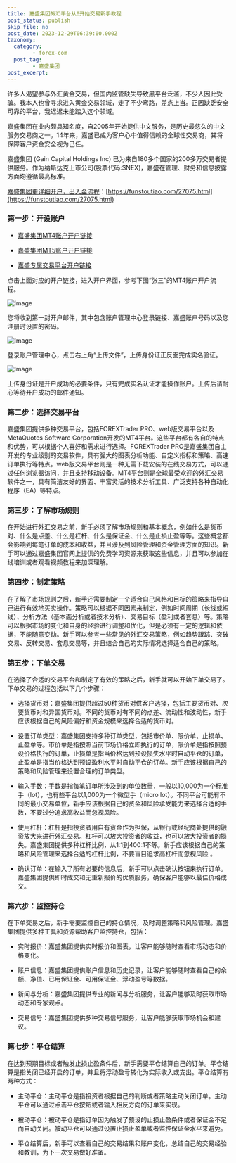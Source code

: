 ```yaml
---
title: 嘉盛集团外汇平台从0开始交易新手教程
post_status: publish
skip_file: no
post_date: 2023-12-29T06:39:00.000Z
taxonomy:
  category:
        - forex-com
  post_tag:
        - 嘉盛集团
post_excerpt: 
---
```

许多人渴望参与外汇黄金交易，但国内监管缺失导致黑平台泛滥，不少人因此受骗。我本人也曾寻求进入黄金交易领域，走了不少弯路，差点上当。正因缺乏安全可靠的平台，我迟迟未能踏入这个领域。

嘉盛集团在业内颇具知名度，自2005年开始提供中文服务，是历史最悠久的中文服务交易商之一。14年来，嘉盛已成为客户心中值得信赖的全球性交易商，其将保障客户资金安全视为己任。

嘉盛集团 (Gain Capital Holdings Inc) 已为来自180多个国家的200多万交易者提供服务。作为纳斯达克上市公司(股票代码:SNEX)，嘉盛在管理、财务和信息披露方面均遵循最高标准。

[嘉盛集团更详细开户，出入金流程](https://funstoutiao.com/27075.html)：[https://funstoutiao.com/27075.html](https://funstoutiao.com/27075.html)

### 第一步：开设账户

* [嘉盛集团MT4账户开户链接](https://s.ssgg.net/jsmt4)

* [嘉盛集团MT5账户开户链接](https://s.ssgg.net/jsmt5)

* [嘉盛专属交易平台开户链接](https://s.ssgg.net/js)

点击上面对应的开户链接，进入开户界面，参考下图“张三”的MT4账户开户流程。

![Image](https://prod-files-secure.s3.us-west-2.amazonaws.com/39ed1227-6d7d-4570-be36-9ccd4a2c4241/7a167aea-686b-400d-af59-4e18eb607a40/640.png?X-Amz-Algorithm=AWS4-HMAC-SHA256&X-Amz-Content-Sha256=UNSIGNED-PAYLOAD&X-Amz-Credential=ASIAZI2LB4666TENKFSF%2F20251010%2Fus-west-2%2Fs3%2Faws4_request&X-Amz-Date=20251010T221311Z&X-Amz-Expires=3600&X-Amz-Security-Token=IQoJb3JpZ2luX2VjEF4aCXVzLXdlc3QtMiJHMEUCIQCA5zp9rSIo3MkoopBtvUX%2BhkUYpAfZHsbI3evJsZC3mgIgP5Wp5THO9jtSBzdwX2WFmdiKl1EbyGMxZ3E7zCzI5n0qiAQI9%2F%2F%2F%2F%2F%2F%2F%2F%2F%2F%2FARAAGgw2Mzc0MjMxODM4MDUiDKYtuTkr8HL8DAdjEircA1giBNY19CpD4HAC1sK0WpGH%2F7UA0MGsYP0YKvzV9oFkeujbDZul85%2FB2dmg7zm8MCmnV9mU70T%2Fp6BZmH6d4vn9Ack62GPNqJIpV%2BqOhnRBkTuZlEg09iBc415%2BQ0k8troWOTaA6E2lFtn9UpNs6z57%2FMy%2B1nyjFYHIwErwN%2Bg1b0hWss49NhHBY%2FWybaO%2B5tcGm%2FKGZHUOAy%2FXYZirGpDNWA1d1igM%2FrJ8%2BYD2tj3ajUrvTX7CN8DokToSZijkZGybgXvPSrNKn8u4yAGjaXoiPvZ98bp5%2B%2FC266Ho97FDIwt1Ks6hsFfAYseyj7DpEq6I1PcjZGyswIhsLSsCqyYD2uH3LHJST9U8awdSzJTubrKt1Wv9Cbeih8PTOU7mhC%2FzKaEIMR2m8xks%2FqKRM%2BckhSD9nzFSMqGV54fhOeOfK7An7Ypg1Neu%2BOB4d9J5nb3%2FtHk%2BVpoKTH%2FyrOrVtFtzr5oTHTayzk9vXnNBBFYAPAymS4snBYEs6LsLXXXxkbIwW7yL2QkECg7MDohUkIS15uWahEGnE2JgT34MEs4qOdC%2FvwxjhxM04vUOGFFfWh9fIL34BS8TNcsXFkDmXcoSMDj4uia2lk4TgFBKY05tycjyrRjkckjNvI8bMMCApscGOqUBWQ8HEMAKQ4WZuVw%2BcC3DM%2FjLuk3%2FvplYAy1Huvg00Fcx%2Fyq38%2BVDktLMae7f3TcgQQDZ7F6I%2BFG9VKcunVThfZ3JLzz0gym22qsqnbnBcpD7wsTCg27aV3YkC0CKtJAAW8rE4cfjUCkqzVZd%2B8zc6L%2FGLjj%2BVBbL9xLG4MEqMgocmR6uAY5ftseUCVY4CG0SAaqv1%2FeakAPi%2BlKwXyvU35eLjSHh&X-Amz-Signature=eeb09612b99456b7eeb247366cd976c354df89170be6d93fa225d70d5fecc223&X-Amz-SignedHeaders=host&x-amz-checksum-mode=ENABLED&x-id=GetObject)

您将收到第一封开户邮件，其中包含账户管理中心登录链接、嘉盛账户号码以及您注册时设置的密码。

![Image](https://prod-files-secure.s3.us-west-2.amazonaws.com/39ed1227-6d7d-4570-be36-9ccd4a2c4241/eaa1c6b3-2877-4284-a0e1-530e222c27fb/image.png?X-Amz-Algorithm=AWS4-HMAC-SHA256&X-Amz-Content-Sha256=UNSIGNED-PAYLOAD&X-Amz-Credential=ASIAZI2LB4666TENKFSF%2F20251010%2Fus-west-2%2Fs3%2Faws4_request&X-Amz-Date=20251010T221311Z&X-Amz-Expires=3600&X-Amz-Security-Token=IQoJb3JpZ2luX2VjEF4aCXVzLXdlc3QtMiJHMEUCIQCA5zp9rSIo3MkoopBtvUX%2BhkUYpAfZHsbI3evJsZC3mgIgP5Wp5THO9jtSBzdwX2WFmdiKl1EbyGMxZ3E7zCzI5n0qiAQI9%2F%2F%2F%2F%2F%2F%2F%2F%2F%2F%2FARAAGgw2Mzc0MjMxODM4MDUiDKYtuTkr8HL8DAdjEircA1giBNY19CpD4HAC1sK0WpGH%2F7UA0MGsYP0YKvzV9oFkeujbDZul85%2FB2dmg7zm8MCmnV9mU70T%2Fp6BZmH6d4vn9Ack62GPNqJIpV%2BqOhnRBkTuZlEg09iBc415%2BQ0k8troWOTaA6E2lFtn9UpNs6z57%2FMy%2B1nyjFYHIwErwN%2Bg1b0hWss49NhHBY%2FWybaO%2B5tcGm%2FKGZHUOAy%2FXYZirGpDNWA1d1igM%2FrJ8%2BYD2tj3ajUrvTX7CN8DokToSZijkZGybgXvPSrNKn8u4yAGjaXoiPvZ98bp5%2B%2FC266Ho97FDIwt1Ks6hsFfAYseyj7DpEq6I1PcjZGyswIhsLSsCqyYD2uH3LHJST9U8awdSzJTubrKt1Wv9Cbeih8PTOU7mhC%2FzKaEIMR2m8xks%2FqKRM%2BckhSD9nzFSMqGV54fhOeOfK7An7Ypg1Neu%2BOB4d9J5nb3%2FtHk%2BVpoKTH%2FyrOrVtFtzr5oTHTayzk9vXnNBBFYAPAymS4snBYEs6LsLXXXxkbIwW7yL2QkECg7MDohUkIS15uWahEGnE2JgT34MEs4qOdC%2FvwxjhxM04vUOGFFfWh9fIL34BS8TNcsXFkDmXcoSMDj4uia2lk4TgFBKY05tycjyrRjkckjNvI8bMMCApscGOqUBWQ8HEMAKQ4WZuVw%2BcC3DM%2FjLuk3%2FvplYAy1Huvg00Fcx%2Fyq38%2BVDktLMae7f3TcgQQDZ7F6I%2BFG9VKcunVThfZ3JLzz0gym22qsqnbnBcpD7wsTCg27aV3YkC0CKtJAAW8rE4cfjUCkqzVZd%2B8zc6L%2FGLjj%2BVBbL9xLG4MEqMgocmR6uAY5ftseUCVY4CG0SAaqv1%2FeakAPi%2BlKwXyvU35eLjSHh&X-Amz-Signature=8daaa5c9acc7c784a76d16bf5fa8e6428fcd79bdec4a154d03c4b794de36c5cf&X-Amz-SignedHeaders=host&x-amz-checksum-mode=ENABLED&x-id=GetObject)

登录账户管理中心，点击右上角“上传文件”，上传身份证正反面完成实名验证。

![Image](https://prod-files-secure.s3.us-west-2.amazonaws.com/39ed1227-6d7d-4570-be36-9ccd4a2c4241/54090639-09fc-46b4-a135-e0289f707147/image.png?X-Amz-Algorithm=AWS4-HMAC-SHA256&X-Amz-Content-Sha256=UNSIGNED-PAYLOAD&X-Amz-Credential=ASIAZI2LB4666TENKFSF%2F20251010%2Fus-west-2%2Fs3%2Faws4_request&X-Amz-Date=20251010T221311Z&X-Amz-Expires=3600&X-Amz-Security-Token=IQoJb3JpZ2luX2VjEF4aCXVzLXdlc3QtMiJHMEUCIQCA5zp9rSIo3MkoopBtvUX%2BhkUYpAfZHsbI3evJsZC3mgIgP5Wp5THO9jtSBzdwX2WFmdiKl1EbyGMxZ3E7zCzI5n0qiAQI9%2F%2F%2F%2F%2F%2F%2F%2F%2F%2F%2FARAAGgw2Mzc0MjMxODM4MDUiDKYtuTkr8HL8DAdjEircA1giBNY19CpD4HAC1sK0WpGH%2F7UA0MGsYP0YKvzV9oFkeujbDZul85%2FB2dmg7zm8MCmnV9mU70T%2Fp6BZmH6d4vn9Ack62GPNqJIpV%2BqOhnRBkTuZlEg09iBc415%2BQ0k8troWOTaA6E2lFtn9UpNs6z57%2FMy%2B1nyjFYHIwErwN%2Bg1b0hWss49NhHBY%2FWybaO%2B5tcGm%2FKGZHUOAy%2FXYZirGpDNWA1d1igM%2FrJ8%2BYD2tj3ajUrvTX7CN8DokToSZijkZGybgXvPSrNKn8u4yAGjaXoiPvZ98bp5%2B%2FC266Ho97FDIwt1Ks6hsFfAYseyj7DpEq6I1PcjZGyswIhsLSsCqyYD2uH3LHJST9U8awdSzJTubrKt1Wv9Cbeih8PTOU7mhC%2FzKaEIMR2m8xks%2FqKRM%2BckhSD9nzFSMqGV54fhOeOfK7An7Ypg1Neu%2BOB4d9J5nb3%2FtHk%2BVpoKTH%2FyrOrVtFtzr5oTHTayzk9vXnNBBFYAPAymS4snBYEs6LsLXXXxkbIwW7yL2QkECg7MDohUkIS15uWahEGnE2JgT34MEs4qOdC%2FvwxjhxM04vUOGFFfWh9fIL34BS8TNcsXFkDmXcoSMDj4uia2lk4TgFBKY05tycjyrRjkckjNvI8bMMCApscGOqUBWQ8HEMAKQ4WZuVw%2BcC3DM%2FjLuk3%2FvplYAy1Huvg00Fcx%2Fyq38%2BVDktLMae7f3TcgQQDZ7F6I%2BFG9VKcunVThfZ3JLzz0gym22qsqnbnBcpD7wsTCg27aV3YkC0CKtJAAW8rE4cfjUCkqzVZd%2B8zc6L%2FGLjj%2BVBbL9xLG4MEqMgocmR6uAY5ftseUCVY4CG0SAaqv1%2FeakAPi%2BlKwXyvU35eLjSHh&X-Amz-Signature=c268fa75776c7763a66b5265f532bbb248ba8e2d0d39a94b698082c831ab3266&X-Amz-SignedHeaders=host&x-amz-checksum-mode=ENABLED&x-id=GetObject)

上传身份证是开户成功的必要条件，只有完成实名认证才能操作账户。上传后请耐心等待开户成功的邮件通知。

### 第二步：选择交易平台

嘉盛集团提供多种交易平台，包括FOREXTrader PRO、web版交易平台以及MetaQuotes Software Corporation开发的MT4平台。这些平台都有各自的特点和优势，可以根据个人喜好和需求进行选择。FOREXTrader PRO是嘉盛集团自主开发的专业级别的交易软件，具有强大的图表分析功能、自定义指标和策略、高速订单执行等特点。web版交易平台则是一种无需下载安装的在线交易方式，可以通过任何浏览器访问，并且支持移动设备。MT4平台则是全球最受欢迎的外汇交易软件之一，具有简洁友好的界面、丰富灵活的技术分析工具、广泛支持各种自动化程序（EA）等特点。

### 第三步：了解市场规则

在开始进行外汇交易之前，新手必须了解市场规则和基本概念，例如什么是货币对、什么是点差、什么是杠杆、什么是保证金、什么是止损止盈等等。这些概念都会影响到每笔订单的成本和收益，并且涉及到风险管理和资金管理方面的知识。新手可以通过嘉盛集团官网上提供的免费学习资源来获取这些信息，并且可以参加在线培训或者观看视频教程来加深理解。

### 第四步：制定策略

在了解了市场规则之后，新手还需要制定一个适合自己风格和目标的策略来指导自己进行有效地买卖操作。策略可以根据不同因素来制定，例如时间周期（长线或短线）、分析方法（基本面分析或者技术分析）、交易目标（盈利或者套息）等。策略可以根据市场的变化和自身的经验进行调整和优化，但是必须有一定的逻辑和依据，不能随意变动。新手可以参考一些常见的外汇交易策略，例如趋势跟踪、突破交易、反转交易、套息交易等，并且结合自己的实际情况选择适合自己的策略。

### 第五步：下单交易

在选择了合适的交易平台和制定了有效的策略之后，新手就可以开始下单交易了。下单交易的过程包括以下几个步骤：

* 选择货币对：嘉盛集团提供超过50种货币对供客户选择，包括主要货币对、次要货币对和异国货币对。不同的货币对有不同的点差、流动性和波动性，新手应该根据自己的风险偏好和资金规模来选择合适的货币对。

* 设置订单类型：嘉盛集团支持多种订单类型，包括市价单、限价单、止损单、止盈单等。市价单是指按照当前市场价格立即执行的订单，限价单是指按照预设价格执行的订单，止损单是指当价格达到预设损失水平时自动平仓的订单，止盈单是指当价格达到预设盈利水平时自动平仓的订单。新手应该根据自己的策略和风险管理来设置合理的订单类型。

* 输入手数：手数是指每笔订单所涉及到的单位数量，一般以10,000为一个标准手（lot），也有些平台以1,000为一个微型手（micro lot）。不同平台可能有不同的最小交易单位，新手应该根据自己的资金和风险承受能力来选择合适的手数，不要过分追求高收益而忽视风险。

* 使用杠杆：杠杆是指投资者用自有资金作为担保，从银行或经纪商处提供的融资放大来进行外汇交易。杠杆可以放大投资者的收益，也可以放大投资者的损失。嘉盛集团提供多种杠杆比例，从1:1到400:1不等。新手应该根据自己的策略和风险管理来选择合适的杠杆比例，不要盲目追求高杠杆而忽视风险 。

* 确认订单：在输入了所有必要的信息后，新手可以点击确认按钮来执行订单。嘉盛集团提供即时成交和无重新报价的优质服务，确保客户能够以最佳价格成交。

### 第六步：监控持仓

在下单交易之后，新手需要监控自己的持仓情况，及时调整策略和风险管理。嘉盛集团提供多种工具和资源帮助客户监控持仓，包括：

* 实时报价：嘉盛集团提供实时报价和图表，让客户能够随时查看市场动态和价格变化。

* 账户信息：嘉盛集团提供账户信息和历史记录，让客户能够随时查看自己的余额、净值、已用保证金、可用保证金、浮动盈亏等数据。

* 新闻与分析：嘉盛集团提供专业的新闻与分析服务，让客户能够及时获取市场动态和专家观点。

* 交易信号：嘉盛集团提供多种交易信号服务，让客户能够获取市场机会和建议。

### 第七步：平仓结算

在达到预期目标或者触发止损止盈条件后，新手需要平仓结算自己的订单。平仓结算是指关闭已经开启的订单，并且将浮动盈亏转化为实际收入或支出。平仓结算有两种方式：

* 主动平仓：主动平仓是指投资者根据自己的判断或者策略主动关闭订单。主动平仓可以通过点击平仓按钮或者输入相反方向的订单来实现。

* 被动平仓：被动平仓是指订单因为触发了预设的止损止盈条件或者保证金不足而自动关闭。被动平仓可以通过设置止损止盈单或者监控保证金水平来避免。

* 平仓结算后，新手可以查看自己的交易结果和账户变化，总结自己的交易经验和教训，为下一次交易做好准备。